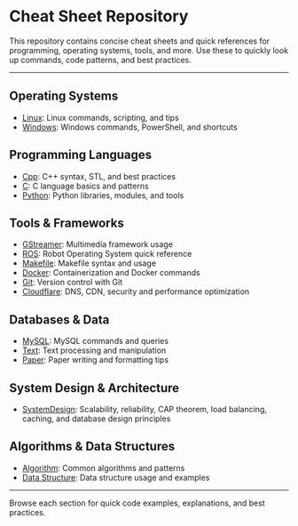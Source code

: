 # Cheat Sheet Repository

This repository contains concise cheat sheets and quick references for programming, operating systems, tools, and more. Use these to quickly look up commands, code patterns, and best practices.

---

## Operating Systems
- [Linux](Linux): Linux commands, scripting, and tips
- [Windows](Windows): Windows commands, PowerShell, and shortcuts

## Programming Languages
- [Cpp](Cpp): C++ syntax, STL, and best practices
- [C](C): C language basics and patterns
- [Python](Python): Python libraries, modules, and tools

## Tools & Frameworks
- [GStreamer](GStreamer): Multimedia framework usage
- [ROS](ROS): Robot Operating System quick reference
- [Makefile](Makefile): Makefile syntax and usage
- [Docker](Docker): Containerization and Docker commands
- [Git](Git): Version control with Git
- [Cloudflare](Cloudflare): DNS, CDN, security and performance optimization

## Databases & Data
- [MySQL](MySQL): MySQL commands and queries
- [Text](Text): Text processing and manipulation
- [Paper](Paper): Paper writing and formatting tips

## System Design & Architecture
- [SystemDesign](SystemDesign): Scalability, reliability, CAP theorem, load balancing, caching, and database design principles

## Algorithms & Data Structures
- [Algorithm](Algorithm): Common algorithms and patterns
- [Data Structure](DataStructures): Data structure usage and examples

---

Browse each section for quick code examples, explanations, and best practices.
